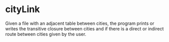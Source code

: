 # cityLink
Given a file with an adjacent table between cities, the program prints or writes the transitive closure between cities and if there is a direct or indirect route between cities given by the user.
